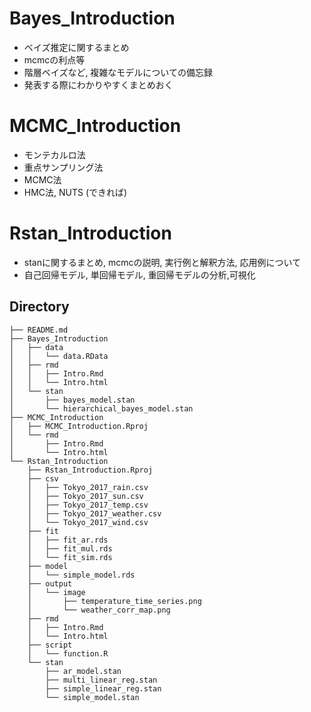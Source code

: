 # Bayes_Introduction

- ベイズ推定に関するまとめ
- mcmcの利点等
- 階層ベイズなど, 複雑なモデルについての備忘録
- 発表する際にわかりやすくまとめおく

# MCMC_Introduction

- モンテカルロ法
- 重点サンプリング法
- MCMC法
- HMC法, NUTS (できれば)

# Rstan_Introduction

- stanに関するまとめ, mcmcの説明, 実行例と解釈方法, 応用例について
- 自己回帰モデル, 単回帰モデル, 重回帰モデルの分析,可視化

## Directory

```
├── README.md
├── Bayes_Introduction
│   ├── data
│   │   └── data.RData
│   ├── rmd
│   │   ├── Intro.Rmd
│   │   └── Intro.html
│   └── stan
│       ├── bayes_model.stan
│       └── hierarchical_bayes_model.stan
├── MCMC_Introduction
│   ├── MCMC_Introduction.Rproj
│   └── rmd
│       ├── Intro.Rmd
│       └── Intro.html
└── Rstan_Introduction
    ├── Rstan_Introduction.Rproj
    ├── csv
    │   ├── Tokyo_2017_rain.csv
    │   ├── Tokyo_2017_sun.csv
    │   ├── Tokyo_2017_temp.csv
    │   ├── Tokyo_2017_weather.csv
    │   └── Tokyo_2017_wind.csv
    ├── fit
    │   ├── fit_ar.rds
    │   ├── fit_mul.rds
    │   └── fit_sim.rds
    ├── model
    │   └── simple_model.rds
    ├── output
    │   └── image
    │       ├── temperature_time_series.png
    │       └── weather_corr_map.png
    ├── rmd
    │   ├── Intro.Rmd
    │   └── Intro.html
    ├── script
    │   └── function.R
    └── stan
        ├── ar_model.stan
        ├── multi_linear_reg.stan
        ├── simple_linear_reg.stan
        └── simple_model.stan
```
